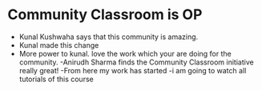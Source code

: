 # Community Classroom is OP

- Kunal Kushwaha says that this community is amazing.
- Kunal made this change
- More power to kunal. love the work which your are doing for the community.
-Anirudh Sharma finds the Community Classroom initiative really great!
-From here my work has started
-i am going to watch all tutorials of this course

